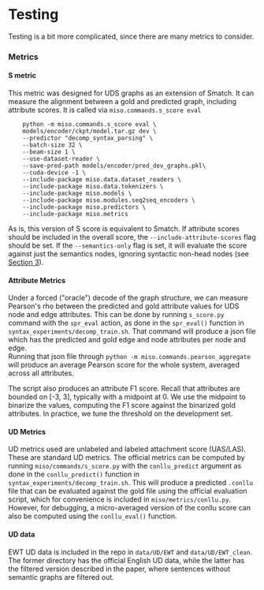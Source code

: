 # Testing 
Testing is a bit more complicated, since there are many metrics to consider. 

### Metrics 
#### S metric
This metric was designed for UDS graphs as an extension of Smatch. It can measure the alignment between a gold and predicted graph, including attribute scores. It is called via `miso.commands.s_score eval` 

```
    python -m miso.commands.s_score eval \
    models/encoder/ckpt/model.tar.gz dev \
    --predictor "decomp_syntax_parsing" \
    --batch-size 32 \
    --beam-size 1 \
    --use-dataset-reader \
    --save-pred-path models/encoder/pred_dev_graphs.pkl\
    --cuda-device -1 \
    --include-package miso.data.dataset_readers \
    --include-package miso.data.tokenizers \
    --include-package miso.models \
    --include-package miso.modules.seq2seq_encoders \
    --include-package miso.predictors \
    --include-package miso.metrics  
```

As is, this version of S score is equivalent to Smatch. If attribute scores should be included in the overall score, the `--include-attribute-scores` flag should be set. 
If the `--semantics-only` flag is set, it will evaluate the score against just the semantics nodes, ignoring syntactic non-head nodes (see [Section 3](https://www.aclweb.org/anthology/2020.acl-main.746.pdf)).

#### Attribute Metrics
Under a forced ("oracle") decode of the graph structure, we can measure Pearson's rho between the predicted and gold attribute values for UDS node and edge attributes. 
This can be done by running `s_score.py` command with the `spr_eval` action, as done in the `spr_eval()` function in `syntax_experiments/decomp_train.sh`.
That command will produce a json file which has the predicted and gold edge and node attributes per node and edge.  
Running that json file through `python -m miso.commands.pearson_aggregate` will produce an average Pearson score for the whole system, averaged across all attributes. 

The script also produces an attribute F1 score. Recall that attributes are bounded on [-3, 3], typically with a midpoint at 0. We use the midpoint to binarize the values, computing the F1 score against the binarized gold attributes. In practice, we tune the threshold on the development set. 

#### UD Metrics
UD metrics used are unlabeled and labeled attachment score (UAS/LAS). These are standard UD metrics. 
The official metrics can be computed by running `miso/commands/s_score.py` with the `conllu_predict` argument as done in the `conllu_predict()` function in `syntax_experiments/decomp_train.sh`. 
This will produce a predicted `.conllu` file that can be evaluated against the gold file using the official evaluation script, which for convenience is included in `miso/metrics/conllu.py`. 
However, for debugging, a micro-averaged version of the conllu score can also be computed using the `conllu_eval()` function. 

#### UD data
EWT UD data is included in the repo in `data/UD/EWT` and `data/UD/EWT_clean`. The former directory has the official English UD data, while the latter has the filtered version described in the paper, where sentences without semantic graphs are filtered out. 

    